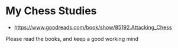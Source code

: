 # My Chess Studies

* https://www.goodreads.com/book/show/85192.Attacking_Chess

Please read the books, and keep a good working mind
